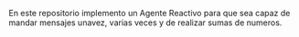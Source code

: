 En este repositorio implemento un Agente Reactivo para que sea capaz de mandar mensajes unavez, varias veces y de realizar sumas de numeros.
